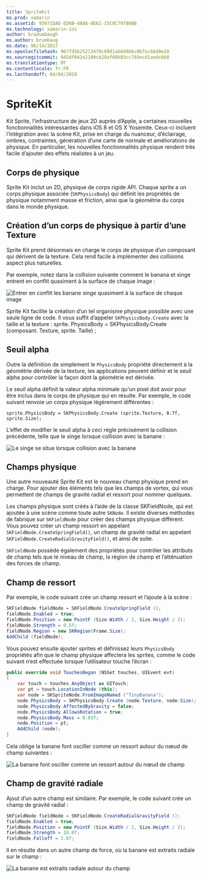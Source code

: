 ```yaml
---
title: SpriteKit
ms.prod: xamarin
ms.assetid: 93971DAE-ED6B-48A8-8E61-15C0C79786BB
ms.technology: xamarin-ios
author: bradumbaugh
ms.author: brumbaug
ms.date: 06/14/2017
ms.openlocfilehash: 967fd5b25213478c89d1ab849b6c0b7ac66d0e20
ms.sourcegitcommit: 945df041e2180cb20af08b83cc703ecd1aedc6b0
ms.translationtype: MT
ms.contentlocale: fr-FR
ms.lasthandoff: 04/04/2018
---
```

# <a name="spritekit"></a>SpriteKit

Kit Sprite, l’infrastructure de jeux 2D auprès d’Apple, a certaines nouvelles fonctionnalités intéressantes dans iOS 8 et OS X Yosemite. Ceux-ci incluent l’intégration avec la scène Kit, prise en charge du nuanceur, d’éclairage, ombres, contraintes, génération d’une carte de normale et améliorations de physique. En particulier, les nouvelles fonctionnalités physique rendent très facile d’ajouter des effets réalistes à un jeu.

## <a name="physics-bodies"></a>Corps de physique

Sprite Kit inclut un 2D, physique de corps rigide API. Chaque sprite a un corps physique associée (`SKPhysicsBody`) qui définit les propriétés de physique notamment masse et friction, ainsi que la géométrie du corps dans le monde physique.

## <a name="creating-a-physics-body-from-a-texture"></a>Création d’un corps de physique à partir d’une Texture
Sprite Kit prend désormais en charge le corps de physique d’un composant qui dérivent de la texture. Cela rend facile à implémenter des collisions aspect plus naturelles.

Par exemple, notez dans la collision suivante comment le banana et singe entrent en conflit quasiment à la surface de chaque image :
 
![](spritekit-images/image13.png "Entrer en conflit les banane singe quasiment à la surface de chaque image")

Sprite Kit facilite la création d’un tel organisme physique possible avec une seule ligne de code. Il vous suffit d’appeler `SKPhysicsBody.Create` avec la taille et la texture : sprite. PhysicsBody = SKPhysicsBody.Create (composant. Texture, sprite. Taille) ;

## <a name="alpha-threshold"></a>Seuil alpha

Outre la définition de simplement le `PhysicsBody` propriété directement à la géométrie dérivée de la texture, les applications peuvent définir et le seuil alpha pour contrôler la façon dont la géométrie est dérivée. 

Le seuil alpha définit la valeur alpha minimale qu'un pixel doit avoir pour être inclus dans le corps de physique qui en résulte. Par exemple, le code suivant renvoie un corps physique légèrement différentes :

```chsarp
sprite.PhysicsBody = SKPhysicsBody.Create (sprite.Texture, 0.7f, sprite.Size);
```

L’effet de modifier le seuil alpha à ceci règle précisément la collision précédente, telle que le singe lorsque collision avec la banane :

![](spritekit-images/image14.png "Le singe se situe lorsque collision avec la banane")
 
## <a name="physics-fields"></a>Champs physique

Une autre nouveauté Sprite Kit est le nouveau champ physique prend en charge. Pour ajouter des éléments tels que les champs de vortex, qui vous permettent de champs de gravité radial et ressort pour nommer quelques.

Les champs physique sont créés à l’aide de la classe SKFieldNode, qui est ajoutée à une scène comme toute autre `SKNode`. Il existe diverses méthodes de fabrique sur `SKFieldNode` pour créer des champs physique différent. Vous pouvez créer un champ ressort en appelant `SKFieldNode.CreateSpringField()`, un champ de gravité radial en appelant `SKFieldNode.CreateRadialGravityField()`, et ainsi de suite.

`SKFieldNode` possède également des propriétés pour contrôler les attributs de champ tels que le niveau de champ, la région de champ et l’atténuation des forces de champ.

## <a name="spring-field"></a>Champ de ressort

Par exemple, le code suivant crée un champ ressort et l’ajoute à la scène :

```csharp
SKFieldNode fieldNode = SKFieldNode.CreateSpringField ();
fieldNode.Enabled = true;
fieldNode.Position = new PointF (Size.Width / 2, Size.Height / 2);
fieldNode.Strength = 0.5f;
fieldNode.Region = new SKRegion(Frame.Size);
AddChild (fieldNode);
```

Vous pouvez ensuite ajouter sprites et définissez leurs `PhysicsBody` propriétés afin que le champ physique affectera les sprites, comme le code suivant n’est effectuée lorsque l’utilisateur touche l’écran :

```csharp
public override void TouchesBegan (NSSet touches, UIEvent evt)
{
    var touch = touches.AnyObject as UITouch;
    var pt = touch.LocationInNode (this);
    var node = SKSpriteNode.FromImageNamed ("TinyBanana");
    node.PhysicsBody = SKPhysicsBody.Create (node.Texture, node.Size);
    node.PhysicsBody.AffectedByGravity = false;
    node.PhysicsBody.AllowsRotation = true;
    node.PhysicsBody.Mass = 0.03f;
    node.Position = pt;
    AddChild (node);
}
```

Cela oblige la banane font osciller comme un ressort autour du nœud de champ suivantes :

![](spritekit-images/image15.png "La banane font osciller comme un ressort autour du nœud de champ")
 
## <a name="radial-gravity-field"></a>Champ de gravité radiale

Ajout d’un autre champ est similaire. Par exemple, le code suivant crée un champ de gravité radial :

```csharp
SKFieldNode fieldNode = SKFieldNode.CreateRadialGravityField ();
fieldNode.Enabled = true;
fieldNode.Position = new PointF (Size.Width / 2, Size.Height / 2);
fieldNode.Strength = 10.0f;
fieldNode.Falloff = 1.0f;
```

Il en résulte dans un autre champ de force, où la banane est extraits radiale sur le champ :

![](spritekit-images/image16.png "La banane est extraits radiale autour du champ")